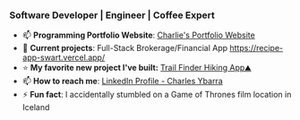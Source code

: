 ### Software Developer | Engineer | Coffee Expert 
- 📫 **Programming Portfolio Website**: [Charlie's Portfolio Website](https://charliearray.github.io/personal-website/)
- 📁 **Current projects**: Full-Stack Brokerage/Financial App https://recipe-app-swart.vercel.app/
- ⭐ **My favorite new project I've built:** [Trail Finder Hiking App⛰️](https://charliearray.github.io/api-hiking-app/)
- 📫 **How to reach me**: [LinkedIn Profile - Charles Ybarra](https://www.linkedin.com/in/engineercharlie/)
- ⚡ **Fun fact**: I accidentally stumbled on a Game of Thrones film location in Iceland
